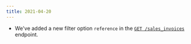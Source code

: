 ```yaml
---
title: 2021-04-20
---
```

* We've added a new filter option `reference` in the [`GET /sales_invoices`](/api/sales_invoices/#get_sales_invoices) endpoint.
